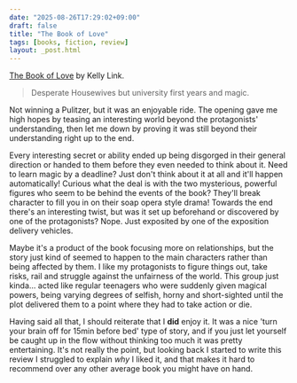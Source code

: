 ```yaml
---
date: "2025-08-26T17:29:02+09:00"
draft: false
title: "The Book of Love"
tags: [books, fiction, review]
layout: _post.html
---
```


[The Book of Love](https://www.goodreads.com/en/book/show/157981682-the-book-of-love) by Kelly Link.

> Desperate Housewives but university first years and magic.

Not winning a Pulitzer, but it was an enjoyable ride. The opening gave me high hopes by teasing an interesting world beyond the protagonists' understanding, then let me down by proving it was still beyond their understanding right up to the end.

Every interesting secret or ability ended up being disgorged in their general direction or handed to them before they even needed to think about it. Need to learn magic by a deadline? Just don't think about it at all and it'll happen automatically! Curious what the deal is with the two mysterious, powerful figures who seem to be behind the events of the book? They'll break character to fill you in on their soap opera style drama! Towards the end there's an interesting twist, but was it set up beforehand or discovered by one of the protagonists? Nope. Just exposited by one of the exposition delivery vehicles.

Maybe it's a product of the book focusing more on relationships, but the story just kind of seemed to happen to the main characters rather than being affected by them. I like my protagonists to figure things out, take risks, rail and struggle against the unfairness of the world. This group just kinda... acted like regular teenagers who were suddenly given magical powers, being varying degrees of selfish, horny and short-sighted until the plot delivered them to a point where they had to take action or die.

Having said all that, I should reiterate that I **did** enjoy it. It was a nice 'turn your brain off for 15min before bed' type of story, and if you just let yourself be caught up in the flow without thinking too much it was pretty entertaining. It's not really the point, but looking back I started to write this review I struggled to explain _why_ I liked it, and that makes it hard to recommend over any other average book you might have on hand.
